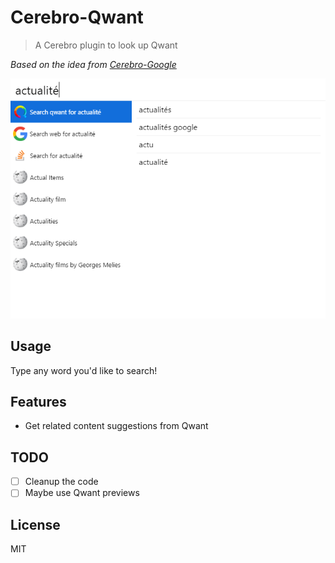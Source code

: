 # Cerebro-Qwant

> A Cerebro plugin to look up Qwant

*Based on the idea from [Cerebro-Google](https://github.com/KELiON/cerebro-google)*

![](screenshot.png)

## Usage
Type any word you'd like to search!

## Features

* Get related content suggestions from Qwant

## TODO

- [ ] Cleanup the code
- [ ] Maybe use Qwant previews

## License

MIT